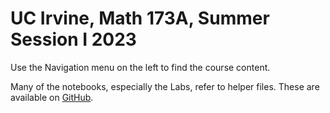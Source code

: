 # UC Irvine, Math 173A, Summer Session I 2023 

Use the Navigation menu on the left to find the course content. 

Many of the notebooks, especially the Labs, refer to helper files.  These are available on [GitHub](https://github.com/ChristopherDavisUCI/Math173A-Y23/tree/main/Helper%20files).